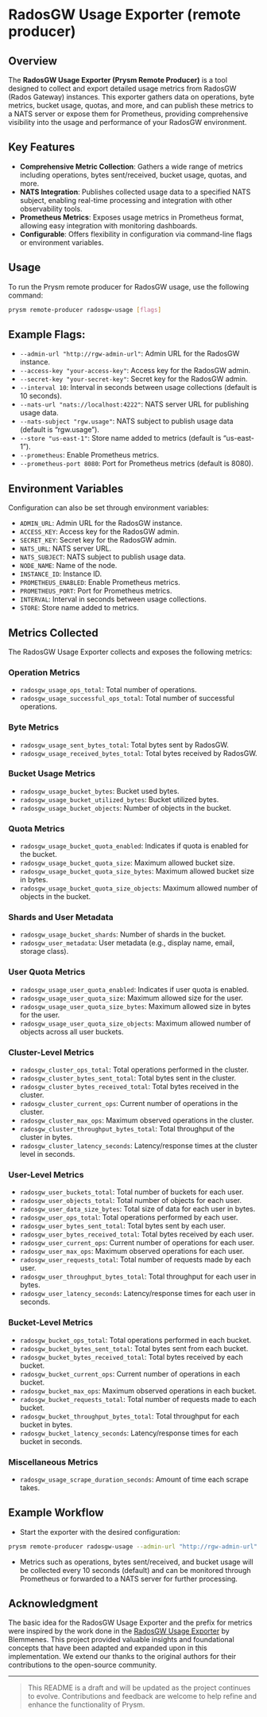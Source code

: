 # RadosGW Usage Exporter (remote producer)

## Overview

The **RadosGW Usage Exporter (Prysm Remote Producer)** is a tool designed to collect and export detailed usage metrics from RadosGW (Rados Gateway) instances. This exporter gathers data on operations, byte metrics, bucket usage, quotas, and more, and can publish these metrics to a NATS server or expose them for Prometheus, providing comprehensive visibility into the usage and performance of your RadosGW environment.

## Key Features

- **Comprehensive Metric Collection**: Gathers a wide range of metrics including operations, bytes sent/received, bucket usage, quotas, and more.
- **NATS Integration**: Publishes collected usage data to a specified NATS subject, enabling real-time processing and integration with other observability tools.
- **Prometheus Metrics**: Exposes usage metrics in Prometheus format, allowing easy integration with monitoring dashboards.
- **Configurable**: Offers flexibility in configuration via command-line flags or environment variables.

## Usage

To run the Prysm remote producer for RadosGW usage, use the following command:

```bash
prysm remote-producer radosgw-usage [flags]
```

## Example Flags:

- `--admin-url "http://rgw-admin-url"`: Admin URL for the RadosGW instance.
- `--access-key "your-access-key"`: Access key for the RadosGW admin.
- `--secret-key "your-secret-key"`: Secret key for the RadosGW admin.
- `--interval 10`: Interval in seconds between usage collections (default is 10 seconds).
- `--nats-url "nats://localhost:4222"`: NATS server URL for publishing usage data.
- `--nats-subject "rgw.usage"`: NATS subject to publish usage data (default is “rgw.usage”).
- `--store "us-east-1"`: Store name added to metrics (default is “us-east-1”).
- `--prometheus`: Enable Prometheus metrics.
- `--prometheus-port 8080`: Port for Prometheus metrics (default is 8080).

## Environment Variables

Configuration can also be set through environment variables:

- `ADMIN_URL`: Admin URL for the RadosGW instance.
- `ACCESS_KEY`: Access key for the RadosGW admin.
- `SECRET_KEY`: Secret key for the RadosGW admin.
- `NATS_URL`: NATS server URL.
- `NATS_SUBJECT`: NATS subject to publish usage data.
- `NODE_NAME`: Name of the node.
- `INSTANCE_ID`: Instance ID.
- `PROMETHEUS_ENABLED`: Enable Prometheus metrics.
- `PROMETHEUS_PORT`: Port for Prometheus metrics.
- `INTERVAL`: Interval in seconds between usage collections.
- `STORE`: Store name added to metrics.

## Metrics Collected

The RadosGW Usage Exporter collects and exposes the following metrics:

### Operation Metrics

- `radosgw_usage_ops_total`: Total number of operations.
- `radosgw_usage_successful_ops_total`: Total number of successful operations.

### Byte Metrics

- `radosgw_usage_sent_bytes_total`: Total bytes sent by RadosGW.
- `radosgw_usage_received_bytes_total`: Total bytes received by RadosGW.

### Bucket Usage Metrics

- `radosgw_usage_bucket_bytes`: Bucket used bytes.
- `radosgw_usage_bucket_utilized_bytes`: Bucket utilized bytes.
- `radosgw_usage_bucket_objects`: Number of objects in the bucket.

### Quota Metrics

- `radosgw_usage_bucket_quota_enabled`: Indicates if quota is enabled for the bucket.
- `radosgw_usage_bucket_quota_size`: Maximum allowed bucket size.
- `radosgw_usage_bucket_quota_size_bytes`: Maximum allowed bucket size in bytes.
- `radosgw_usage_bucket_quota_size_objects`: Maximum allowed number of objects in the bucket.

### Shards and User Metadata

- `radosgw_usage_bucket_shards`: Number of shards in the bucket.
- `radosgw_user_metadata`: User metadata (e.g., display name, email, storage class).

### User Quota Metrics

- `radosgw_usage_user_quota_enabled`: Indicates if user quota is enabled.
- `radosgw_usage_user_quota_size`: Maximum allowed size for the user.
- `radosgw_usage_user_quota_size_bytes`: Maximum allowed size in bytes for the user.
- `radosgw_usage_user_quota_size_objects`: Maximum allowed number of objects across all user buckets.

### Cluster-Level Metrics

- `radosgw_cluster_ops_total`: Total operations performed in the cluster.
- `radosgw_cluster_bytes_sent_total`: Total bytes sent in the cluster.
- `radosgw_cluster_bytes_received_total`: Total bytes received in the cluster.
- `radosgw_cluster_current_ops`: Current number of operations in the cluster.
- `radosgw_cluster_max_ops`: Maximum observed operations in the cluster.
- `radosgw_cluster_throughput_bytes_total`: Total throughput of the cluster in bytes.
- `radosgw_cluster_latency_seconds`: Latency/response times at the cluster level in seconds.

### User-Level Metrics

- `radosgw_user_buckets_total`: Total number of buckets for each user.
- `radosgw_user_objects_total`: Total number of objects for each user.
- `radosgw_user_data_size_bytes`: Total size of data for each user in bytes.
- `radosgw_user_ops_total`: Total operations performed by each user.
- `radosgw_user_bytes_sent_total`: Total bytes sent by each user.
- `radosgw_user_bytes_received_total`: Total bytes received by each user.
- `radosgw_user_current_ops`: Current number of operations for each user.
- `radosgw_user_max_ops`: Maximum observed operations for each user.
- `radosgw_user_requests_total`: Total number of requests made by each user.
- `radosgw_user_throughput_bytes_total`: Total throughput for each user in bytes.
- `radosgw_user_latency_seconds`: Latency/response times for each user in seconds.

### Bucket-Level Metrics

- `radosgw_bucket_ops_total`: Total operations performed in each bucket.
- `radosgw_bucket_bytes_sent_total`: Total bytes sent from each bucket.
- `radosgw_bucket_bytes_received_total`: Total bytes received by each bucket.
- `radosgw_bucket_current_ops`: Current number of operations in each bucket.
- `radosgw_bucket_max_ops`: Maximum observed operations in each bucket.
- `radosgw_bucket_requests_total`: Total number of requests made to each bucket.
- `radosgw_bucket_throughput_bytes_total`: Total throughput for each bucket in bytes.
- `radosgw_bucket_latency_seconds`: Latency/response times for each bucket in seconds.

### Miscellaneous Metrics

- `radosgw_usage_scrape_duration_seconds`: Amount of time each scrape takes.

## Example Workflow

-	Start the exporter with the desired configuration:
```bash
prysm remote-producer radosgw-usage --admin-url "http://rgw-admin-url" --access-key "your-access-key" --secret-key "your-secret-key" --nats-url "nats://localhost:4222" --prometheus --prometheus-port 8080
```
- Metrics such as operations, bytes sent/received, and bucket usage will be collected every 10 seconds (default) and can be monitored through Prometheus or forwarded to a NATS server for further processing.

## Acknowledgment

The basic idea for the RadosGW Usage Exporter and the prefix for metrics were inspired by the work done in the [RadosGW Usage Exporter](https://github.com/blemmenes/radosgw_usage_exporter) by Blemmenes. This project provided valuable insights and foundational concepts that have been adapted and expanded upon in this implementation. We extend our thanks to the original authors for their contributions to the open-source community.

---
> This README is a draft and will be updated as the project continues to evolve. Contributions and feedback are welcome to help refine and enhance the functionality of Prysm.